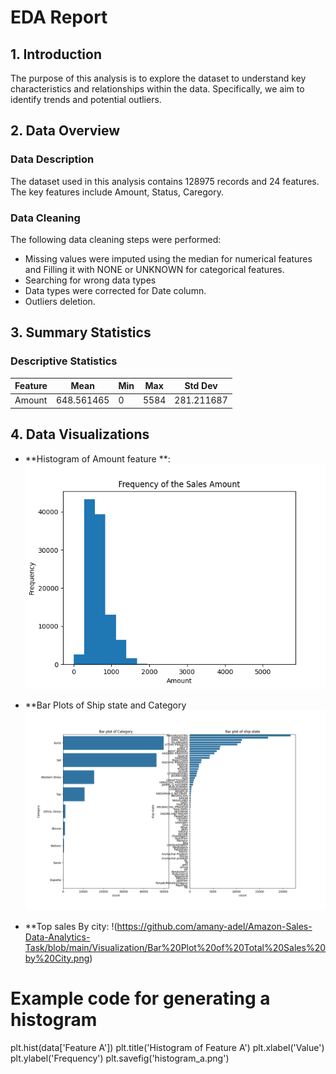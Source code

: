 # EDA Report

## 1. Introduction
The purpose of this analysis is to explore the dataset to understand key characteristics and relationships within the data. Specifically, we aim to identify trends and potential outliers.

## 2. Data Overview
### Data Description
The dataset used in this analysis contains 128975 records and 24 features. The key features include Amount, Status, Caregory.

### Data Cleaning
The following data cleaning steps were performed:
- Missing values were imputed using the median for numerical features and Filling it with NONE or UNKNOWN for categorical features.
- Searching for wrong data types
- Data types were corrected for Date column.
- Outliers deletion.

## 3. Summary Statistics
### Descriptive Statistics
| Feature | Mean     | Min  | Max  | Std Dev  |
|---------|------    |------|------|--------- |
| Amount  |648.561465|  0   | 5584 |281.211687|




## 4. Data Visualizations
- **Histogram of Amount feature **:
  ![Histogram](https://github.com/amany-adel/Amazon-Sales-Data-Analytics-Task/blob/main/Visualization/Frequency%20of%20the%20Sales%20Amount.png)


- **Bar Plots of Ship state and Category  ![Bar Plot](https://github.com/amany-adel/Amazon-Sales-Data-Analytics-Task/blob/main/Visualization/Bar%20Plot%20of%20ship-state.png)


- **Top sales By city: !(https://github.com/amany-adel/Amazon-Sales-Data-Analytics-Task/blob/main/Visualization/Bar%20Plot%20of%20Total%20Sales%20by%20City.png)






# Example code for generating a histogram
plt.hist(data['Feature A'])
plt.title('Histogram of Feature A')
plt.xlabel('Value')
plt.ylabel('Frequency')
plt.savefig('histogram_a.png')
